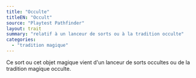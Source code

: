 ```yaml
---
title: "Occulte"
titleEN: "Occult"
source: "Playtest Pathfinder"
layout: trait
summary: "relatif à un lanceur de sorts ou à la tradition occulte"
categories:
  - "tradition magique"
---
```

Ce sort ou cet objet magique vient d'un lanceur de sorts occultes ou de la tradition magique occulte.
